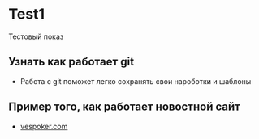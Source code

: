 <h1 dir="auto">Test1</h1>
<p dir="auto">Тестовый показ</p>
<h2 dir="auto">Узнать как работает git</h2>
<ul dir="auto">
<li>Работа с git поможет легко сохранять свои нароботки и шаблоны</li>
</ul>
<h2 dir="auto"></a>Пример того, как работает новостной сайт</h2>
<ul dir="auto">
<li><a href="https://vespoker.com">vespoker.com</a></li>
</ul>
